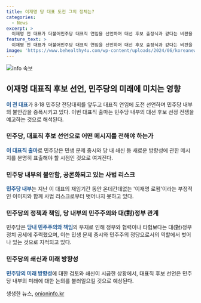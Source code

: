 ```yaml
---
title: 이재명 당 대표 도전 그의 정체는?
categories:
  - News
excerpt: >
  이재명 전 대표가 더불어민주당 대표직 연임을 선언하며 대선 후보 출정식과 같다는 비판을 받고 있다. 이 전 대표는 먹고사는 문제와 이재명 일극 체제 구축에 대해 언급하면서 검찰 수사와 관련된 논란에 대해 입장을 밝혔다. 그동안의 당 내 정책과 입법 폭주로 비판을 받았으며, 이에 대한 반성과 책임 회피가 없이 대표 연임을 추진하는 것에 대한 우려가 제기되고 있다.
feature_text: >
  이재명 전 대표가 더불어민주당 대표직 연임을 선언하며 대선 후보 출정식과 같다는 비판을 받고 있다. 이 전 대표는 먹고사는 문제와 이재명 일극 체제 구축에 대해 언급하면서 검찰 수사와 관련된 논란에 대해 입장을 밝혔다. 그동안의 당 내 정책과 입법 폭주로 비판을 받았으며, 이에 대한 반성과 책임 회피가 없이 대표 연임을 추진하는 것에 대한 우려가 제기되고 있다.
image: 'https://www.behealthy4u.com/wp-content/uploads/2024/06/koreanews.jpg'
---
```


<p><img src="https://www.behealthy4u.com/wp-content/uploads/2024/06/koreanews.jpg" alt="info 속보" /></p>

<h2 data-ke-size="size26">이재명 대표직 후보 선언, 민주당의 미래에 미치는 영향</h2>

<p data-ke-size="size16"><b><span style="color: #1a5490;">이 전 대표</span></b>가 8·18 민주당 전당대회를 앞두고 대표직 연임에 도전 선언하며 민주당 내부의 불안감을 증폭시키고 있다. 이번 대표직 출마는 민주당 내부의 대선 후보 선정 전쟁을 예고하는 것으로 해석된다.</p>

<h3 data-ke-size="size24">민주당, 대표직 후보 선언으로 어떤 메시지를 전해야 하는가</h3>

<p data-ke-size="size16"><b><span style="color: #1a5490;">이 대표직 출마</span></b>로 민주당은 민생 문제 중시와 당 내 쇄신 등 새로운 방향성에 관한 메시지를 분명히 표출해야 할 시점인 것으로 여겨진다.</p>

<h3 data-ke-size="size24">민주당 내부의 불안함, 공론화되고 있는 사법 리스크</h3>

<p data-ke-size="size16"><b><span style="color: #1a5490;">민주당 내부</span></b>는 지난 이 대표의 재임기간 동안 온데간데없는 '이재명 로펌'이라는 부정적인 이미지와 함께 사법 리스크로부터 벗어나지 못하고 있다.</p>

<h3 data-ke-size="size24">민주당의 정책과 책임, 당 내부의 민주주의와 대(對)정부 관계</h3>

<p data-ke-size="size16">민주당은 <b><span style="color: #1a5490;">당내 민주주의와 책임</span></b>의 부재로 인해 정부와 협력이나 타협보다는 대(對)정부 정치 공세에 주력했으며, 이는 민생 문제 중시와 민주주의 정당으로서의 역할에서 벗어나 있는 것으로 지적되고 있다.</p>

<h3 data-ke-size="size24">민주당의 쇄신과 미래 방향성</h3>

<p data-ke-size="size16"><b><span style="color: #1a5490;">민주당의 미래 방향성</span></b>에 대한 검토와 쇄신이 시급한 상황에서, 대표직 후보 선언은 민주당 내부의 미래에 대한 논의를 불러일으킬 것으로 예상된다.</p>
생생한 뉴스, <a href="https://onioninfo.kr" rel="dofollow">onioninfo.kr</a>


